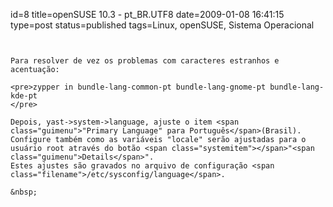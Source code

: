 id=8
title=openSUSE 10.3 - pt_BR.UTF8 
date=2009-01-08 16:41:15
type=post
status=published
tags=Linux, openSUSE, Sistema Operacional
~~~~~~


Para resolver de vez os problemas com caracteres estranhos e acentuação:

<pre>zypper in bundle-lang-common-pt bundle-lang-gnome-pt bundle-lang-kde-pt
</pre>

Depois, yast->system->language, ajuste o item <span class="guimenu">"Primary Language" para Português</span>(Brasil).  
Configure também como as variáveis "locale" serão ajustadas para o usuário root através do botão <span class="systemitem"></span>"<span class="guimenu">Details</span>".  
Estes ajustes são gravados no arquivo de configuração <span class="filename">/etc/sysconfig/language</span>. 

&nbsp;

